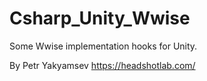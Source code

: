 # Csharp_Unity_Wwise
Some Wwise implementation hooks for Unity.

By Petr Yakyamsev
https://headshotlab.com/
